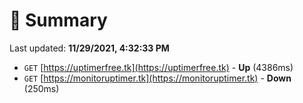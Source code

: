 # 📖 Summary
Last updated: **11/29/2021, 4:32:33 PM**

- `GET` [https://uptimerfree.tk](https://uptimerfree.tk) - **Up** (4386ms)
- `GET` [https://monitoruptimer.tk](https://monitoruptimer.tk) - **Down** (250ms)

